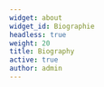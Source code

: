 ```yaml
---
widget: about
widget_id: Biographie
headless: true
weight: 20
title: Biography
active: true
author: admin
---
```

